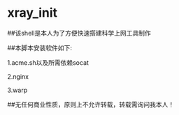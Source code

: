 # xray_init

##该shell是本人为了方便快速搭建科学上网工具制作

##本脚本安装软件如下:

1.acme.sh以及所需依赖socat 

2.nginx 

3.warp

##无任何商业性质，原则上不允许转载，转载需询问我本人！
